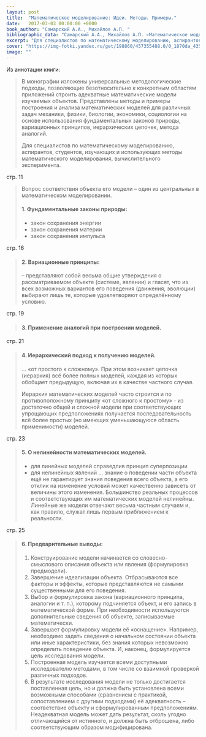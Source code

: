 ```yaml
---
layout: post
title:  "Математическое моделирование: Идеи. Методы. Примеры."
date:   2017-03-03 00:00:00 +0000
book_author: "Самарский А.А., Михайлов А.П. "
bibliographic_data: "Самарский А.А., Михайлов А.П. «Математическое моделирование: Идеи. Методы. Примеры. – 2-е изд., испр. – М.: ФИЗМАТЛИТ, 2002 г. – 320 с."
excerpt: "Для специалистов по математическому моделированию, аспирантов, студентов, изучающих и использующих методы математического моделирования, вычислительного эксперимента."
cover: "https://img-fotki.yandex.ru/get/198860/457355488.0/0_1870da_435042e1_orig.jpg"
image: ""
---
```


Из аннотации книги:

> В монографии изложены универсальные методологические подходы, позволяющие безотносительно к конкретным областям приложений строить адекватные математические модели изучаемых объектов. Представлены методы и примеры построения и анализа математических моделей для различных задач механики, физики, биологии, экономики, социологии на основе использования фундаментальных законов природы, вариационных принципов, иерархических цепочек, метода аналогий. 
>
> Для специалистов по математическому моделированию, аспирантов, студентов, изучающих и использующих методы математического моделирования, вычислительного эксперимента.

стр. 11

> Вопрос соответствия объекта его модели – один из центральных в математическом моделировании.
>
> #### 1. Фундаментальные законы природы:
>
> - закон сохранения энергии
> - закон сохранения материи
> - закон сохранения импульса

стр. 16

> #### 2. Вариационные принципы:
>
>  – представляют собой весьма общие утверждения о рассматриваемом объекте (системе, явлении) и гласят, что из всех возможных вариантов его поведения (движения, эволюции) выбирают лишь те, которые удовлетворяют определённому условию.

стр. 19

> #### 3. Применение аналогий при построении моделей.

стр. 21

> #### 4. Иерархический подход к получению моделей.
>
>  … «от простого к сложному». При этом возникает цепочка (иерархия) всё более полных моделей, каждая из которых обобщает предыдущую, включая их в качестве частного случая.
>
> Иерархия математических моделей часто строится и по противоположному принципу «от сложного к простому» - из достаточно общей и сложной модели при соответствующих упрощающих предположениях получается последовательность всё более простых (но имеющих уменьшающуюся область применимости) моделей.

стр. 23

> #### 5. О нелинейности математических моделей.
>
> - для линейных моделей справедлив принцип суперпозиции
> - для нелинейных явлений … знание о поведении части объекта ещё не гарантирует знания поведения всего объекта, а его отклик на изменение условий может качественно зависеть от величины этого изменения.
>   Большинство реальных процессов и соответствующих им математических моделей нелинейны. Линейные же модели отвечают весьма частным случаям и, как правило, служат лишь первым приближением к реальности.

стр. 25

> #### 6. Предварительные выводы:
>
> 1. Конструирование модели начинается со словесно-смыслового описания объекта или явления (формулировка предмодели).
> 2. Завершение идеализации объекта. Отбрасываются все факторы и эффекты, которые представляются не самыми существенными для его поведения.
> 3. Выбор и формулировка закона (вариационного принципа, аналогии и т. п.), которому подчиняется объект, и его запись в математической форме. При необходимости используются дополнительные сведения об объекте, записываемые математически.
> 4. Завершает формулировку модели её «оснащение». Например, необходимо задать сведения о начальном состоянии объекта или иные характеристики, без знания которых невозможно определить поведение объекта. И, наконец, формулируется цель исследования модели.
> 5. Построенная модель изучается всеми доступными исследователю методами, в том числе со взаимной проверкой различных подходов.
> 6. В результате исследования модели не только достигается поставленная цель, но и должна быть установлена всеми возможными способами (сравнением с практикой, сопоставлением с другими подходами) её адекватность – соответствие объекту и сформулированным предположениям. Неадекватная модель может дать результат, сколь угодно отличающийся от истинного, и должна быть отброшена, либо соответствующим образом модифицирована.

